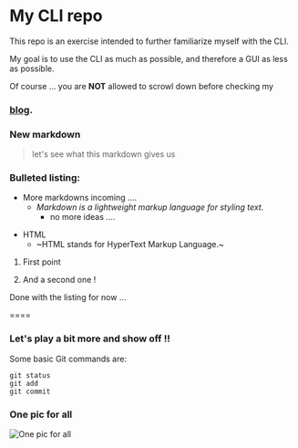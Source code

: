 # My CLI repo

This repo is an exercise intended to further familiarize myself 
with the CLI.

My goal is to use the CLI as much as possible, and therefore a GUI as less as possible.

Of course ... you are **NOT** allowed to scrowl down before checking my 
### [blog](https://www.jeremyperreau.com/).

### New **markdown**

> let's see what this markdown gives us

### Bulleted listing:

- More markdowns incoming ....
  - *Markdown is a lightweight markup language for styling text.*
     - no more ideas ....
 
+ HTML
  + ~HTML stands for HyperText Markup Language.~

1. First point

2. And a second one !

Done with the listing for now ...

====

### Let's play a bit more and show off !!

Some basic Git commands are:
```
git status
git add
git commit
```

### One pic for all
![One pic for all](https://pbs.twimg.com/media/FRbf6h4WUAERgPt?format=jpg&name=4096x4096)
